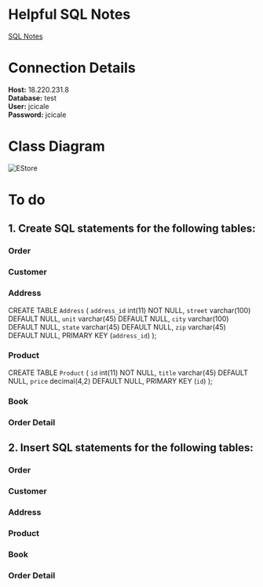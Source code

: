 # Helpful SQL Notes
[SQL Notes](\documents\SQL_helpful_notes.md)
# Connection Details
**Host:** 18.220.231.8  
**Database:** test  
**User:** jcicale  
**Password:** jcicale  
# Class Diagram
![EStore](https://i.imgur.com/pZ1eb2O.gif)
# To do
## 1. Create SQL statements for the following tables:
### Order
### Customer
### Address
CREATE TABLE `Address` (
  `address_id` int(11) NOT NULL,
  `street` varchar(100) DEFAULT NULL,
  `unit` varchar(45) DEFAULT NULL,
  `city` varchar(100) DEFAULT NULL,
  `state` varchar(45) DEFAULT NULL,
  `zip` varchar(45) DEFAULT NULL,
  PRIMARY KEY (`address_id`)
);
### Product
CREATE TABLE `Product` (
  `id` int(11) NOT NULL,
  `title` varchar(45) DEFAULT NULL,
  `price` decimal(4,2) DEFAULT NULL,
  PRIMARY KEY (`id`)
);
### Book
### Order Detail
## 2. Insert SQL statements for the following tables:
### Order
### Customer
### Address
### Product
### Book
### Order Detail